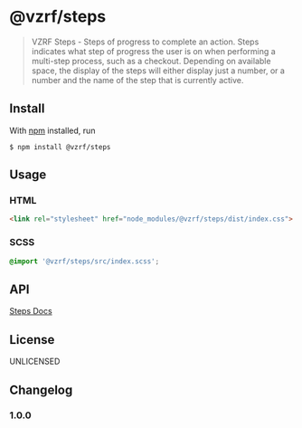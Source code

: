 # @vzrf/steps

>  VZRF Steps - Steps of progress to complete an action. Steps indicates what step of progress the user is on when performing a multi-step process, such as a checkout. Depending on available space, the display of the steps will either display just a number, or a number and the name of the step that is currently active.

## Install

With [npm](https://npmjs.org/) installed, run

```
$ npm install @vzrf/steps
```

## Usage

### HTML
```html
<link rel="stylesheet" href="node_modules/@vzrf/steps/dist/index.css">
```

### SCSS
```scss
@import '@vzrf/steps/src/index.scss';
```

## API
[Steps Docs](https://vzrf-docs.cfappsawsnpeast.ebiz.verizon.com/ui-elements/steps)

## License
UNLICENSED

## Changelog

### 1.0.0
